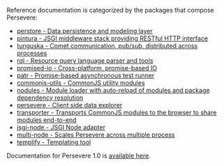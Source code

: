<p>Reference documentation is categorized by the packages that compose Persevere:
</p><ul>

<li><a href="http://github.com/kriszyp/perstore">perstore - Data persistence and modeling layer</a></li>
<li><a href="http://github.com/kriszyp/pintura">pintura - JSGI middleware stack providing RESTful HTTP interface</a></li>
<li><a href="http://github.com/kriszyp/tunguska">tunguska - Comet communication, pub/sub, distributed across processes</a></li>
<li><a href="http://github.com/kriszyp/rql">rql - Resource query language parser and tools</a></li>
<li><a href="http://github.com/kriszyp/promised-io">promised-io - Cross-platform, promise-based IO</a></li>
<li><a href="http://github.com/kriszyp/patr">patr - Promise-based asynchronous test runner</a></li>
<li><a href="http://github.com/kriszyp/commonjs-utils">commonjs-utils - CommonJS utility modules</a></li>
<li><a href="http://github.com/kriszyp/nodules">nodules - Module loader with auto-reload of modules and package dependency resolution</a></li>
<li><a href="http://github.com/kriszyp/persevere">persevere - Client side data explorer</a></li>
<li><a href="http://github.com/kriszyp/transporter">transporter - Transports CommonJS modules to the browser to share modules end-to-end</a></li>
<li><a href="http://github.com/kriszyp/jsgi-node">jsgi-node - JSGI Node adapter</a></li>
<li><a href="http://github.com/kriszyp/multi-node">multi-node - Scales Persevere across multiple process</a></li>
<li><a href="http://github.com/dmachi/templify">templify - Templating tool</a></li>
</ul>
<p></p>
<p>
Documentation for Persevere 1.0 is <a href="http://docs.persvr.org">available here</a>.
</p>